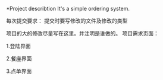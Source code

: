 *Project describtion
It's a simple ordering system.

每次提交要求：
提交时要写修改的文件及修改的类型


项目的大的修改尽量写在这里。并注明是谁做的。
项目需求页面：

1.登陆界面




2.餐座界面




3.点单界面
